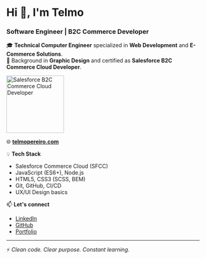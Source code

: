 <!--
**telmov/telmov** is a ✨ special ✨ repository because its `README.md` (this file) appears on your GitHub profile.
-->

<h1>Hi 👋, I'm Telmo</h1>
<h3>Software Engineer | B2C Commerce Developer</h3>


🎓 **Technical Computer Engineer** specialized in **Web Development** and **E-Commerce Solutions**.  
🎨 Background in **Graphic Design** and certified as **Salesforce B2C Commerce Cloud Developer**.

<p>
  <img src="https://drm.my.salesforce.com/servlet/servlet.ImageServer?id=015Rf00000MA71x&oid=00DF0000000gZsu&lastMod=1750929333000" alt="Salesforce B2C Commerce Cloud Developer" width="150"/>
</p>

🌐 [**telmopereiro.com**](https://telmopereiro.com)


💡 **Tech Stack**
- Salesforce Commerce Cloud (SFCC)
- JavaScript (ES6+), Node.js
- HTML5, CSS3 (SCSS, BEM)
- Git, GitHub, CI/CD
- UX/UI Design basics


📫 **Let's connect**
- [LinkedIn](https://www.linkedin.com/in/telmov)  
- [GitHub](https://github.com/telmov)  
- [Portfolio](https://telmopereiro.com)

---

⚡ _Clean code. Clear purpose. Constant learning._
